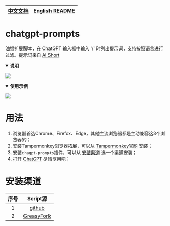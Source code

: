 | [中文文档](./README.md) | [English README](./README_EN.md) |
| --- | --- |

# chatgpt-prompts

油猴扩展脚本，在 ChatGPT 输入框中输入 '/' 时列出提示词，支持按照语言进行过滤。提示词来自 [AI Short](https://www.aishort.top/)

<details open>
  <summary style='cursor: pointer'><strong>说明</strong></summary>

![](https://cdn.jsdelivr.net/gh/linyimin0812/chatgpt-prompts@v1.0.0/assets/desc.png)
</details>

<details open>
  <summary style='cursor: pointer'><strong>使用示例</strong></summary>

![](https://cdn.jsdelivr.net/gh/linyimin0812/chatgpt-prompts@v1.0.0/assets/usage.gif)
</details>


# 用法

1. 浏览器首选Chrome、Firefox、Edge，其他主流浏览器都是主动兼容这3个浏览器的；
2. 安装Tampermonkey浏览器拓展，可以从 [Tampermonkey官网](https://www.tampermonkey.net/) 安装；
3. 安装`chagpt-prompts`插件，可以从 [安装渠道](#安装渠道) 选一个渠道安装；
4. 打开 [ChatGPT](https://chat.openai.com/) 尽情享用吧；


# 安装渠道

| 序号 | Script源 |
| :---: | :---: |
| 1 | [github](https://raw.githubusercontent.com/linyimin0812/chatgpt-prompts/v1.0.0/chatgpt-prompt.user.js) |
| 2 | [GreasyFork](https://raw.githubusercontent.com/linyimin0812/chatgpt-prompts/v1.0.0/chatgpt-prompt.user.js) |


